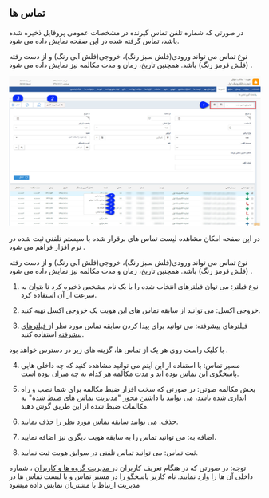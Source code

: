 ﻿## تماس ها


در صورتی که شماره تلفن تماس گیرنده در مشخصات عمومی پروفایل ذخیره شده باشد، تماس گرفته شده در این صفحه نمایش داده می شود.

نوع تماس می تواند ورودی(فلش سبز رنگ)، خروجی(فلش آبی رنگ) و از دست رفته (فلش قرمز رنگ) باشد. همچنین تاریخ، زمان و مدت مکالمه نیز نمایش داده می شود .

![](Calls.jpg)

در این صفحه امکان مشاهده لیست تماس های برقرار شده با سیستم تلفنی ثبت شده در نرم افزار فراهم می شود .

نوع تماس می تواند ورودی(فلش سبز رنگ)، خروجی(فلش آبی رنگ) و از دست رفته (فلش قرمز رنگ) باشد. همچنین تاریخ، زمان و مدت مکالمه نیز نمایش داده می شود .

1. نوع فیلتر: می توان فیلترهای انتخاب شده را با یک نام مشخص ذخیره کرد تا بتوان به سرعت از آن استفاده کرد.

2. خروجی اکسل: می توانید از سابقه تماس های این هویت یک خروجی اکسل تهیه کنید.

3. فیلترهای پیشرفته: می توانید برای پیدا کردن سابقه تماس مورد نظر از[ فیلترهای پیشرفته](https://github.com/1stco/PayamGostarDocs/blob/master/help%202.5.4/Customer-relationship-management/Advanced-filter/Advanced-filter.md) استفاده کنید.

 با کلیک راست روی هر یک از تماس ها، گزینه های زیر در دسترس خواهد بود .

4. مسیر تماس:  با استفاده از این آیتم می توانید مشاهده کنید که چه داخلی هایی پاسخگوی این تماس بوده اند و مدت مکالمه هر کدام به چه میزان بوده است.

5. پخش مکالمه صوتی: در صورتی که سخت افزار ضبط مکالمه برای شما نصب و راه اندازی شده باشد، می توانید با داشتن مجوز "مدیریت تماس های ضبط شده" به مکالمات ضبط شده از این طریق گوش دهید.

6. حذف: می توانید سابقه تماس مورد نظر را حذف نمایید.

7. اضافه به:  می توانید تماس را به سابقه هویت دیگری نیز اضافه نمایید.

8. ثبت تماس:  می توانید تماس تلفنی در سوابق هویت ثبت نمایید.

توجه: در صورتی که در هنگام تعریف کاربران در[ مدیریت گروه ها و کاربران](https://github.com/1stco/PayamGostarDocs/blob/master/help%202.5.4/Settings/Manage-groups-and-users/Manage-groups-and-users.md) ، شماره داخلی آن ها را وارد نمایید. نام کاربر پاسخگو را در مسیر تماس و یا لیست تماس ها در مدیریت ارتباط با مشتریان نمایش داده میشود